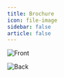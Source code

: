 ```yaml
---
title: Brochure
icon: file-image
sidebar: false
article: false
---
```


![Front](/assets/image/brochure1.png)

![Back](/assets/image/brochure2.png)
